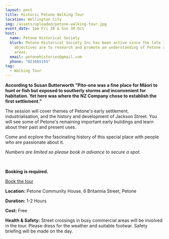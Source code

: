 ```yaml
---
layout: post
title: Historic Petone Walking Tour
location: Wellington City
img: /assets/uploaded/petone-walking-tour.jpg
event_date: 1pm Fri 28 & Sun 30 Oct
host:
  name: Petone Historical Society
  blurb: Petone Historical Society Inc has been active since the late 1980s. Its
    objectives are to research and promote an understanding of Petone and nearby
    areas.
  email: petonehistories@gmail.com
  phone: "021665155"
tag:
  - Walking Tour
---
```

**According to Susan Butterworth "Pito-one was a fine place for Māori to hunt or fish but exposed to southerly storms and inconvenient for habitation. Yet here was where the NZ Company chose to establish the first settlement."**

The session will cover themes of Petone's early settlement, industrialisation, and the history and development of Jackson Street. You will see some of Petone's remaining important early buildings and learn about their past and present uses.

Come and ecplore the fascinating history of this special place with people who are passionate about it.

*Numbers are limited so please book in advance to secure a spot.*

<br>

**Booking is required.**

<a href="LINK" class="button">Book the tour</a>

**Location:** Petone Community House, 6 Britannia Street, Petone

**Duration:** 1-2 Hours

**Cost:** Free

**Health & Safety:** Street crossings in busy commercial areas will be involved in the tour. Please dress for the weather and suitable footwar. Safety briefing will be made on the day.